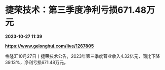 # 捷荣技术：第三季度净利亏损671.48万元

**2023-10-27 11:39**

**https://www.gelonghui.com/live/1267805**

格隆汇10月27日丨捷荣技术公告，2023年第三季度营业收入4.32亿元，同比下降39.13%，净利亏损671.48万元。